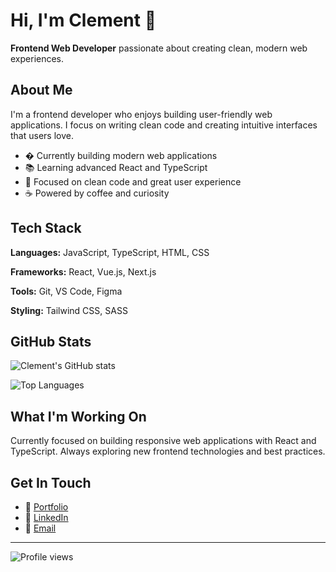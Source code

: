 # Hi, I'm Clement 👋

**Frontend Web Developer** passionate about creating clean, modern web experiences.

## About Me

I'm a frontend developer who enjoys building user-friendly web applications. I focus on writing clean code and creating intuitive interfaces that users love.

- � Currently building modern web applications
- 📚 Learning advanced React and TypeScript
- 🎯 Focused on clean code and great user experience
- ☕ Powered by coffee and curiosity

## Tech Stack

**Languages:** JavaScript, TypeScript, HTML, CSS

**Frameworks:** React, Vue.js, Next.js

**Tools:** Git, VS Code, Figma

**Styling:** Tailwind CSS, SASS

## GitHub Stats

![Clement's GitHub stats](https://github-readme-stats.vercel.app/api?username=Clement&show_icons=true&theme=default&hide_border=true)

![Top Languages](https://github-readme-stats.vercel.app/api/top-langs/?username=Clement&layout=compact&theme=default&hide_border=true)

## What I'm Working On

Currently focused on building responsive web applications with React and TypeScript. Always exploring new frontend technologies and best practices.

## Get In Touch

- 💼 [Portfolio](https://clement-portfolio.dev)
- 💼 [LinkedIn](https://linkedin.com/in/clement-dev)
- 📧 [Email](mailto:clement@example.com)

---

![Profile views](https://komarev.com/ghpvc/?username=Clement&color=blue)
